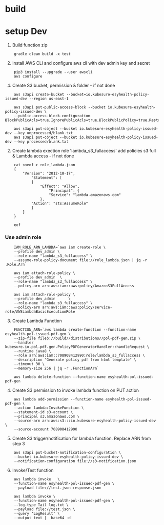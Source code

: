 # build



# setup Dev

1. Build function zip
    
```
    gradle clean build -x test
``` 

2. Install AWS CLI and configure aws cli with dev admin key and secret

```
    pip3 install --upgrade --user awscli
    aws configure 
```

4. Create S3 bucket, permission & folder - if not done

```
    aws s3api create-bucket --bucket=io.kubesure-esyhealth-policy-issued-dev --region us-east-1

    aws s3api put-public-access-block --bucket io.kubesure-esyhealth-policy-issued-dev \
    --public-access-block-configuration BlockPublicAcls=true,IgnorePublicAcls=true,BlockPublicPolicy=true,RestrictPublicBuckets=true

    aws s3api put-object --bucket io.kubesure-esyhealth-policy-issued-dev --key unprocessed/blank.txt
    aws s3api put-object --bucket io.kubesure-esyhealth-policy-issued-dev --key processed/blank.txt    
```

2. Create lambda exection role 'lambda_s3_fullaccess' add policies s3 full & Lambda access - if not done

```
    cat <<eof > role_lambda.json 
    {
        "Version": "2012-10-17",
            "Statement": [
            {
                "Effect": "Allow",
                    "Principal": {
                    "Service": "lambda.amazonaws.com"
                },
            "Action": "sts:AssumeRole"
            }
        ]
    }

    eof
```

### Use admin role

```
    IAM_ROLE_ARN_LAMBDA=`aws iam create-role \
    --profile dev_admin \
 	--role-name "lambda_s3_fullaccess" \
 	--assume-role-policy-document file://role_lambda.json | jq -r .Role.Arn`
``` 

```
    aws iam attach-role-policy \
    --profile dev_admin  \
 	--role-name "lambda_s3_fullaccess" \
 	--policy-arn arn:aws:iam::aws:policy/AmazonS3FullAccess

    aws iam attach-role-policy \
    --profile dev_admin      \
 	--role-name "lambda_s3_fullaccess" \
 	--policy-arn arn:aws:iam::aws:policy/service-role/AWSLambdaBasicExecutionRole
```

3. Create Lambda Function

```
    FUNCTION_ARN=`aws lambda create-function --function-name esyhealth-pol-issued-pdf-gen \
    --zip-file fileb://build//distributions//pol-pdf-gen.zip \
    --handler kubesure.io.pol.pdf.gen.PolicyPDFGeneratorHandler::handleRequest \
    --runtime java8 \
    --role arn:aws:iam::708908412990:role/lambda_s3_fullaccess \
    --description "Generate policy pdf from html template" \
    --timeout 30 \
    --memory-size 256 | jq -r .FunctionArn`  

    aws lambda delete-function --function-name esyhealth-pol-issued-pdf-gen
```

4. Create S3 permission to invoke lambda function on PUT action

```
    aws lambda add-permission --function-name esyhealth-pol-issued-pdf-gen \
    --action lambda:InvokeFunction \
    --statement-id s3-account \
    --principal s3.amazonaws.com \
    --source-arn arn:aws:s3:::io.kubesure-esyhealth-policy-issued-dev \
    --source-account 708908412990
```

5. Create S3 trigger/notification for lambda function. Replace ARN from step 3

```
    aws s3api put-bucket-notification-configuration \
    --bucket io.kubesure-esyhealth-policy-issued-dev \
    --notification-configuration file://s3-notification.json    
```

6. Invoke/Test function

```
    aws lambda invoke   \
    --function-name esyhealth-pol-issued-pdf-gen \
    --payload file://test.json response.json

    aws lambda invoke \
    --function-name esyhealth-pol-issued-pdf-gen \
    --log-type Tail log.txt \
    --payload file://test.json \
    --query 'LogResult' \
    --output text |  base64 -d
```